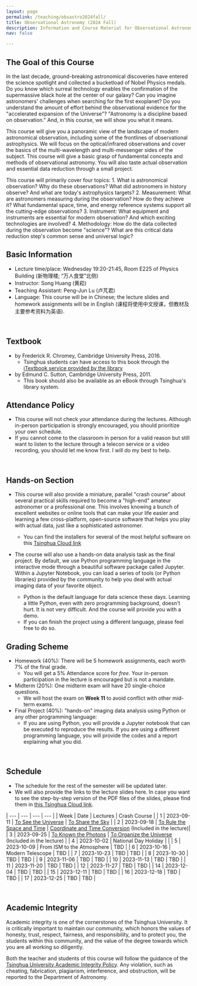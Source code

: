 ```yaml
---
layout: page
permalink: /teaching/obsastro2024fall/
title: Observational Astronomy (2024 Fall)
description: Information and Course Material for Observational Astronomy (30920023-90; 2024 Fall)
nav: false

---
```


## The Goal of this Course

In the last decade, ground-breaking astronomical discoveries have entered the science spotlight and collected a bucketload of Nobel Physics medals. Do you know which surreal technology enables the confirmation of the supermassive black hole at the center of our galaxy? Can you imagine astronomers' challenges when searching for the first exoplanet? Do you understand the amount of effort behind the observational evidence for the "accelerated expansion of the Universe"? "Astronomy is a discipline based on observation." And, in this course, we will show you what it means. 

This course will give you a panoramic view of the landscape of modern astronomical observation, including some of the frontlines of observational astrophysics. We will focus on the optical/infrared observations and cover the basics of the multi-wavelength and multi-messenger sides of the subject. This course will give a basic grasp of fundamental concepts and methods of observational astronomy. You will also taste actual observation and essential data reduction through a small project. 

This course will primarily cover four topics: 1. What is astronomical observation? Why do these observations? What did astronomers in history observe? And what are today's astrophysics targets? 2. Measurement: What are astronomers measuring during the observation? How do they achieve it? What fundamental space, time, and energy reference systems support all the cutting-edge observations? 3. Instrument: What equipment and instruments are essential for modern observation? And which exciting technologies are involved? 4. Methodology: How do the data collected during the observation become "science"? What are this critical data reduction step's common sense and universal logic?


## Basic Information 

- Lecture time/place: Wednesday 19:20-21:45, Room E225 of Physics Building (新物理楼; “万人食堂”北侧)
- Instructor: Song Huang (黄崧) 
- Teaching Assistant: Peng-Jun Lu (卢芃君)
- Language: This course will be in Chinese; the lecture slides and homework assignments will be in English (课程将使用中文授课，但教材及主要参考资料为英语).

<br>

## Textbook 

- [<To Measure the Sky: An Introduction to Observational Astronomy>](https://www.cambridge.org/highereducation/books/to-measure-the-sky/92996E5636A4EFD6562DF94AE947C908#overview) by Frederick R. Chromey, Cambridge University Press, 2016.
    - Tsinghua students can have access to this book through the [iTextbook service provided by the library](https://www.itextbook.cn/f/book/bookDetail?bookId=aedee3e3e130478aa41279b5625a102a)
- [<Observational Astronomy: Techniques and Instrumentation>](https://www.cambridge.org/us/universitypress/subjects/physics/observational-astronomy-techniques-and-instrumentation/observational-astronomy-techniques-and-instrumentation?format=HB&isbn=9781107010468#:~:text=This%20book%20is%20a%20comprehensive,of%20different%20types%20of%20instruments.) by Edmund C. Sutton, Cambridge University Press, 2011.
    - This book should also be available as an eBook through Tsinghua's library system.

## Attendance Policy 

- This course will not check your attendance during the lectures. Although in-person participation is strongly encouraged, you should prioritize your own schedule. 
- If you cannot come to the classroom in person for a valid reason but still want to listen to the lecture through a telecon service or a video recording, you should let me know first. I will do my best to help.

<br>

## Hands-on Section 

- This course will also provide a miniature, parallel "crash course" about several practical skills required to become a "high-end" amateur astronomer or a professional one. This involves knowing a bunch of excellent websites or online tools that can make your life easier and learning a few cross-platform, open-source software that helps you play with actual data, just like a sophisticated astronomer.
    - You can find the installers for several of the most helpful software on this [Tsinghua Cloud link](https://cloud.tsinghua.edu.cn/d/669cfad8531d4d16ab59/)

- The course will also use a hands-on data analysis task as the final project. By default, we use Python programming language in the interactive mode through a beautiful software package called Jupyter. Within a Jupyter Notebook, you can load a series of tools (or Python libraries) provided by the community to help you deal with actual imaging data of your favorite object. 
    - Python is the default language for data science these days. Learning a little Python, even with zero programming background, doesn't hurt. It is not very difficult. And the course will provide you with a demo. 
    - If you can finish the project using a different language, please feel free to do so. 

## Grading Scheme 

- Homework (40%): There will be 5 homework assignments, each worth 7% of the final grade.
    - You will get a 5% Attendance score for _free_. Your in-person participation in the lecture is encouraged but is not a mandate. 
- Midterm (20%): One midterm exam will have 20 single-choice questions.
    - We will host the exam on **Week 11** to avoid conflict with other mid-term exams.
- Final Project (40%): "hands-on" imaging data analysis using Python or any other programming language:
    - If you are using Python, you will provide a Jupyter notebook that can be executed to reproduce the results. 
    If you are using a different programming language, you will provide the codes and a report explaining what you did.

<br>

## Schedule 

- The schedule for the rest of the semester will be updated later. 
- We will also provide the links to the lecture slides here. In case you want to see the step-by-step version of the PDF files of the slides, please find them in [this Tsinghua Cloud link](https://cloud.tsinghua.edu.cn/d/3e4c9bd383684ed4bcd2/). 

| --- | --- | --- | --- |
| Week | Date | Lectures | Crash Course |
| 1 | 2023-09-11 | [To See the Universe](https://cloud.tsinghua.edu.cn/d/e42aba0bcb114c9e967c/) | [To Share the Sky](https://cloud.tsinghua.edu.cn/d/e42aba0bcb114c9e967c/) |
| 2 | 2023-09-18 | [To Rule the Space and Time](https://cloud.tsinghua.edu.cn/d/4f76f5a8fd754e94ac86/) | [Coordinate and Time Conversion](https://cloud.tsinghua.edu.cn/d/4f76f5a8fd754e94ac86/) (Included in the lecture)|
| 3 | 2023-09-25 | [To Known the Photons](https://cloud.tsinghua.edu.cn/f/e2c386c4acee4df3a57b/) | [To Organize the Universe](https://cloud.tsinghua.edu.cn/f/e2c386c4acee4df3a57b/) (Included in the lecture) |
| 4 | 2023-10-02 | National Day Holiday |  |
| 5 | 2023-10-09 | From ISM to the Atmosphere | TBD |
| 6 | 2023-10-16 | Modern Telescope | TBD |
| 7 | 2023-10-23 | TBD | TBD |
| 8 | 2023-10-30 | TBD | TBD |
| 9 | 2023-11-06 | TBD | TBD |
| 10 | 2023-11-13 | TBD | TBD |
| 11 | 2023-11-20 | TBD | TBD |
| 12 | 2023-11-27 | TBD | TBD |
| 14 | 2023-12-04 | TBD | TBD |
| 15 | 2023-12-11 | TBD | TBD |
| 16 | 2023-12-18 | TBD | TBD |
| 17 | 2023-12-25 | TBD | TBD |

<br>

## Academic Integrity

Academic integrity is one of the cornerstones of the Tsinghua University. It is critically important to maintain our community, which honors the values of honesty, trust, respect, fairness, and responsibility, and to protect you, the students within this community, and the value of the degree towards which you are all working so diligently.

Both the teacher and students of this course will follow the guidance of the [Tsinghua University Academic Integrity Policy](https://www.tsinghua.edu.cn/xswyh/info/1018/1019.htm). Any violation, such as cheating, fabrication, plagiarism, interference, and obstruction, will be reported to the Department of Astronomy.
